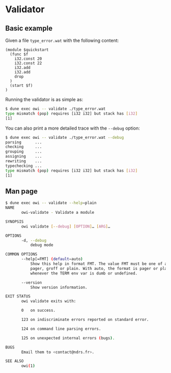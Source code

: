 # Validator

## Basic example

Given a file `type_error.wat` with the following content:

<!-- $MDX file=type_error.wat -->
```wat
(module $quickstart
  (func $f
    i32.const 20
    i32.const 22
    i32.add
    i32.add
    drop
  )
  (start $f)
)
```

Running the validator is as simple as:

```sh
$ dune exec owi -- validate ./type_error.wat
type mismatch (pop) requires [i32 i32] but stack has [i32]
[1]
```

You can also print a more detailed trace with the `--debug` option:

```sh
$ dune exec owi -- validate ./type_error.wat --debug
parsing      ...
checking     ...
grouping     ...
assigning    ...
rewriting    ...
typechecking ...
type mismatch (pop) requires [i32 i32] but stack has [i32]
[1]
```

## Man page

```sh
$ dune exec owi -- validate --help=plain
NAME
       owi-validate - Validate a module

SYNOPSIS
       owi validate [--debug] [OPTION]… [ARG]…

OPTIONS
       -d, --debug
           debug mode

COMMON OPTIONS
       --help[=FMT] (default=auto)
           Show this help in format FMT. The value FMT must be one of auto,
           pager, groff or plain. With auto, the format is pager or plain
           whenever the TERM env var is dumb or undefined.

       --version
           Show version information.

EXIT STATUS
       owi validate exits with:

       0   on success.

       123 on indiscriminate errors reported on standard error.

       124 on command line parsing errors.

       125 on unexpected internal errors (bugs).

BUGS
       Email them to <contact@ndrs.fr>.

SEE ALSO
       owi(1)

```
